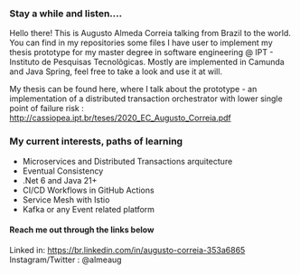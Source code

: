 ### Stay a while and listen....

Hello there! This is Augusto Almeda Correia talking from Brazil to the world.
You can find in my repositories some files I have user to implement my thesis prototype for my master degree in software engineering @ IPT - Instituto de Pesquisas Tecnolõgicas.
Mostly are implemented in Camunda and Java Spring, feel free to take a look and use it at will.

My thesis can be found here, where I talk about the prototype - an implementation of a distributed transaction orchestrator with lower single point of failure risk : http://cassiopea.ipt.br/teses/2020_EC_Augusto_Correia.pdf 

### My current interests, paths of learning

- Microservices and Distributed Transactions arquitecture
- Eventual Consistency
- .Net 6 and Java 21+
- CI/CD Workflows in GitHub Actions
- Service Mesh with Istio
- Kafka or any Event related platform

#### Reach me out through the links below

Linked in: https://br.linkedin.com/in/augusto-correia-353a6865
Instagram/Twitter : @almeaug

<!---
gupinguim/gupinguim is a ✨ special ✨ repository because its `README.md` (this file) appears on your GitHub profile.
You can click the Preview link to take a look at your changes.
--->
